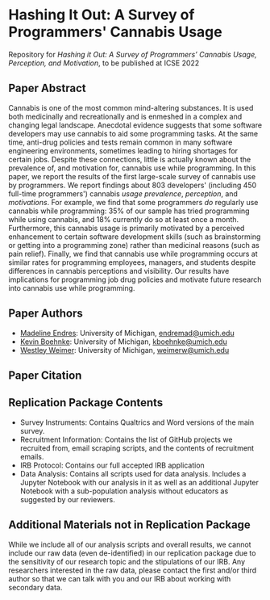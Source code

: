 # Hashing It Out: A Survey of Programmers' Cannabis Usage
Repository for *Hashing it Out: A Survey of Programmers’ Cannabis Usage, Perception, and Motivation*, to be published at ICSE 2022


## Paper Abstract

Cannabis is one of the most common mind-altering substances. It is used both medicinally and recreationally and is enmeshed in a complex and changing legal landscape. Anecdotal evidence suggests that some software developers may use cannabis to aid some programming tasks. At the same time, anti-drug policies and tests remain common in many software engineering environments, sometimes leading to hiring shortages for certain jobs. 
Despite these connections, little is actually known about the prevalence of, and motivation for, cannabis use while programming. In this paper, we report the results of the first large-scale survey of cannabis use by programmers. We report findings about 803 developers' (including 450 full-time programmers') cannabis *usage prevalence*, *perception*, and *motivations*. For example, we find that some programmers *do* regularly use cannabis while programming: 35% of our sample has tried programming while using cannabis, and 18% currently do so at least once a month. Furthermore, this cannabis usage is primarily motivated by a perceived enhancement to certain software development skills (such as brainstorming or getting into a programming zone) rather than medicinal reasons (such as pain relief). Finally, we find that cannabis use while programming occurs at similar rates for programming employees, managers, and students despite differences in cannabis perceptions and visibility. Our results have implications for programming job drug policies and motivate future research into cannabis use while programming.

## Paper Authors

* [Madeline Endres](http://www-personal.umich.edu/~endremad/): University of Michigan, <endremad@umich.edu> 
* [Kevin Boehnke](https://scholar.google.com/citations?user=MXo98LkAAAAJ&hl=en): University of Michigan, <kboehnke@umich.edu>
* [Westley Weimer](https://web.eecs.umich.edu/~weimerw/): University of Michigan, <weimerw@umich.edu>


## Paper Citation 


## Replication Package Contents

* Survey Instruments: Contains Qualtrics and Word versions of the main survey.
* Recruitment Information: Contains the list of GitHub projects we recruited from, email scraping scripts, and the contents of recruitment emails.
* IRB Protocol: Contains our full accepted IRB application
* Data Analysis: Contains all scripts used for data analysis. Includes a Jupyter Notebook with our analysis in it as well as an additional Jupyter Notebook with a sub-population analysis without educators as suggested by our reviewers.

## Additional Materials not in Replication Package

While we include all of our analysis scripts and overall results, we cannot include our raw data (even de-identified) in our replication package due to the sensitivity of our research topic and the stipulations of our IRB. Any researchers interested in the raw data, please contact the first and/or third author so that we can talk with you and our IRB about working with secondary data.

